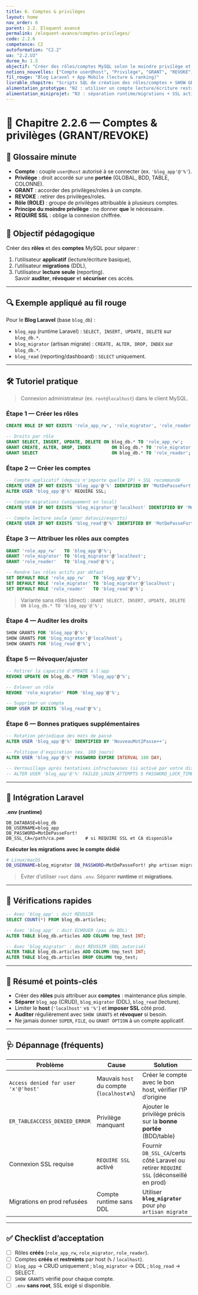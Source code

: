 ```yaml
---
title: 6. Comptes & privilèges
layout: home
nav_order: 6
parent: 2.2. Eloquent avancé
permalink: /eloquent-avance/comptes-privileges/
code: 2.2.6
competence: C2
autoformation: "C2.2"
ua: "2.2.U3"
duree_h: 1.5
objectif: "Créer des rôles/comptes MySQL selon le moindre privilège et sécuriser l’accès (SSL)."
notions_nouvelles: ["Compte user@host", "Privilège", "GRANT", "REVOKE", "Rôle", "Moindre privilège", "REQUIRE SSL"]
fil_rouge: "Blog Laravel + App Mobile (lecture & ranking)"
livrable_chapitre: "Scripts SQL de création des rôles/comptes + SHOW GRANTS + .env runtime sans root"
alimentation_prototype: "N2 : utiliser un compte lecture/écriture restreint pour l’app"
alimentation_miniprojet: "N3 : séparation runtime/migrations + SSL activé en prod/staging"
---
```



# 📘 Chapitre 2.2.6 — Comptes & privilèges (GRANT/REVOKE)

## 📒 Glossaire minute
- **Compte** : couple `user@host` autorisé à se connecter (ex. `'blog_app'@'%'`).
- **Privilège** : droit accordé sur une **portée** (GLOBAL, BDD, TABLE, COLONNE).
- **GRANT** : accorder des privilèges/roles à un compte.
- **REVOKE** : retirer des privilèges/roles.
- **Rôle (ROLE)** : groupe de privilèges attribuable à plusieurs comptes.
- **Principe du moindre privilège** : ne donner **que** le nécessaire.
- **REQUIRE SSL** : oblige la connexion chiffrée.

## 🎯 Objectif pédagogique
Créer des **rôles** et des **comptes** MySQL pour séparer :
1) l’utilisateur **applicatif** (lecture/écriture basique),  
2) l’utilisateur **migrations** (DDL),  
3) l’utilisateur **lecture seule** (reporting).  
Savoir **auditer**, **révoquer** et **sécuriser** ces accès.

---

## 🔍 Exemple appliqué au fil rouge
Pour le **Blog Laravel** (base `blog_db`) :
- `blog_app` (runtime Laravel) : `SELECT, INSERT, UPDATE, DELETE` sur `blog_db.*`.
- `blog_migrator` (artisan migrate) : `CREATE, ALTER, DROP, INDEX` sur `blog_db.*`.
- `blog_read` (reporting/dashboard) : `SELECT` uniquement.

---

## 🛠 Tutoriel pratique

> Connexion administrateur (ex. `root@localhost`) dans le client MySQL.

### Étape 1 — Créer les **rôles**
```sql
CREATE ROLE IF NOT EXISTS 'role_app_rw', 'role_migrator', 'role_reader';

-- Droits par rôle
GRANT SELECT, INSERT, UPDATE, DELETE ON blog_db.* TO 'role_app_rw';
GRANT CREATE, ALTER, DROP, INDEX        ON blog_db.* TO 'role_migrator';
GRANT SELECT                            ON blog_db.* TO 'role_reader';
````

### Étape 2 — Créer les **comptes**

```sql
-- Compte applicatif (depuis n'importe quelle IP) + SSL recommandé
CREATE USER IF NOT EXISTS 'blog_app'@'%' IDENTIFIED BY 'MotDePasseFort!';
ALTER USER 'blog_app'@'%' REQUIRE SSL;

-- Compte migrations (uniquement en local)
CREATE USER IF NOT EXISTS 'blog_migrator'@'localhost' IDENTIFIED BY 'MotDePasseFort!';

-- Compte lecture seule (pour dataviz/exports)
CREATE USER IF NOT EXISTS 'blog_read'@'%' IDENTIFIED BY 'MotDePasseFort!';
```

### Étape 3 — Attribuer les **rôles** aux comptes

```sql
GRANT 'role_app_rw'   TO 'blog_app'@'%';
GRANT 'role_migrator' TO 'blog_migrator'@'localhost';
GRANT 'role_reader'   TO 'blog_read'@'%';

-- Rendre les rôles actifs par défaut
SET DEFAULT ROLE 'role_app_rw'   TO 'blog_app'@'%';
SET DEFAULT ROLE 'role_migrator' TO 'blog_migrator'@'localhost';
SET DEFAULT ROLE 'role_reader'   TO 'blog_read'@'%';
```

> Variante sans rôles (direct) :
> `GRANT SELECT, INSERT, UPDATE, DELETE ON blog_db.* TO 'blog_app'@'%';`

### Étape 4 — Auditer les droits

```sql
SHOW GRANTS FOR 'blog_app'@'%';
SHOW GRANTS FOR 'blog_migrator'@'localhost';
SHOW GRANTS FOR 'blog_read'@'%';
```

### Étape 5 — Révoquer/ajuster

```sql
-- Retirer la capacité d'UPDATE à l'app
REVOKE UPDATE ON blog_db.* FROM 'blog_app'@'%';

-- Enlever un rôle
REVOKE 'role_migrator' FROM 'blog_app'@'%';

-- Supprimer un compte
DROP USER IF EXISTS 'blog_read'@'%';
```

### Étape 6 — Bonnes pratiques supplémentaires

```sql
-- Rotation périodique des mots de passe
ALTER USER 'blog_app'@'%' IDENTIFIED BY 'NouveauMot2Passe++';

-- Politique d'expiration (ex. 180 jours)
ALTER USER 'blog_app'@'%' PASSWORD EXPIRE INTERVAL 180 DAY;

-- Verrouillage après tentatives infructueuses (si activé par votre distribution)
-- ALTER USER 'blog_app'@'%' FAILED_LOGIN_ATTEMPTS 5 PASSWORD_LOCK_TIME 2;
```

---

## 🔧 Intégration Laravel

**.env (runtime)**

```env
DB_DATABASE=blog_db
DB_USERNAME=blog_app
DB_PASSWORD=MotDePasseFort!
DB_SSL_CA=/path/ca.pem        # si REQUIRE SSL et CA disponible
```

**Exécuter les migrations avec le compte dédié**

```bash
# Linux/macOS
DB_USERNAME=blog_migrator DB_PASSWORD=MotDePasseFort! php artisan migrate --force
```

> Éviter d’utiliser `root` dans `.env`. Séparer **runtime** et **migrations**.

---

## 🧪 Vérifications rapides

```sql
-- Avec 'blog_app' : doit RÉUSSIR
SELECT COUNT(*) FROM blog_db.articles;

-- Avec 'blog_app' : doit ÉCHOUER (pas de DDL)
ALTER TABLE blog_db.articles ADD COLUMN tmp_test INT;

-- Avec 'blog_migrator' : doit RÉUSSIR (DDL autorisé)
ALTER TABLE blog_db.articles ADD COLUMN tmp_test INT;
ALTER TABLE blog_db.articles DROP COLUMN tmp_test;
```

---

## 🧾 Résumé et points-clés

* Créer des **rôles** puis attribuer aux **comptes** : maintenance plus simple.
* **Séparer** `blog_app` (CRUD), `blog_migrator` (DDL), `blog_read` (lecture).
* Limiter le **host** (`'localhost'` vs `'%'`) et **imposer SSL** côté prod.
* **Auditer** régulièrement avec `SHOW GRANTS` et **révoquer** si besoin.
* Ne jamais donner `SUPER`, `FILE`, ou `GRANT OPTION` à un compte applicatif.

---

## 🩺 Dépannage (fréquents)

| Problème                            | Cause                                      | Solution                                                                              |
| ----------------------------------- | ------------------------------------------ | ------------------------------------------------------------------------------------- |
| `Access denied for user 'x'@'host'` | Mauvais `host` du compte (`localhost`≠`%`) | Créer le compte avec le bon host, vérifier l’IP d’origine                             |
| `ER_TABLEACCESS_DENIED_ERROR`       | Privilège manquant                         | Ajouter le privilège précis sur la **bonne portée** (BDD/table)                       |
| Connexion SSL requise               | `REQUIRE SSL` activé                       | Fournir `DB_SSL_CA`/certs côté Laravel ou retirer `REQUIRE SSL` (déconseillé en prod) |
| Migrations en prod refusées         | Compte runtime sans DDL                    | Utiliser **`blog_migrator`** pour `php artisan migrate`                               |

---

## ✅ Checklist d’acceptation

* [ ] Rôles **créés** (`role_app_rw`, `role_migrator`, `role_reader`).
* [ ] Comptes **créés** et **restreints** par host (`%` / `localhost`).
* [ ] `blog_app` → CRUD uniquement ; `blog_migrator` → DDL ; `blog_read` → SELECT.
* [ ] `SHOW GRANTS` vérifié pour chaque compte.
* [ ] `.env` **sans root**, SSL exigé si disponible.

